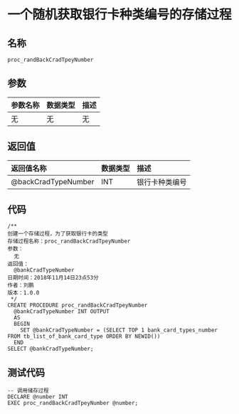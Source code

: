 # 一个随机获取银行卡种类编号的存储过程

## 名称

```
proc_randBackCradTpeyNumber

```

## 参数

| 参数名称 | 数据类型 | 描述 |
| :--- | :--- | :--- |
| 无 | 无 | 无 |

## 返回值

| 返回值名称 | 数据类型 | 描述 |
| :--- | :--- | :--- |
| @backCradTypeNumber | INT | 银行卡种类编号 |

## 代码

```
/**
创建一个存储过程，为了获取银行卡的类型
存储过程名称：proc_randBackCradTpeyNumber
参数：
  无
返回值：
  @bankCradTypeNumber
日期时间：2018年11月14日23点53分
作者：刘鹏
版本：1.0.0
 */
CREATE PROCEDURE proc_randBackCradTpeyNumber
  @bankCradTypeNumber INT OUTPUT
  AS
  BEGIN
    SET @bankCradTypeNumber = (SELECT TOP 1 bank_card_types_number FROM tb_list_of_bank_card_type ORDER BY NEWID())
  END
SELECT @bankCradTypeNumber;
```

## 测试代码

```
-- 调用储存过程
DECLARE @number INT
EXEC proc_randBackCradTpeyNumber @number;
```



